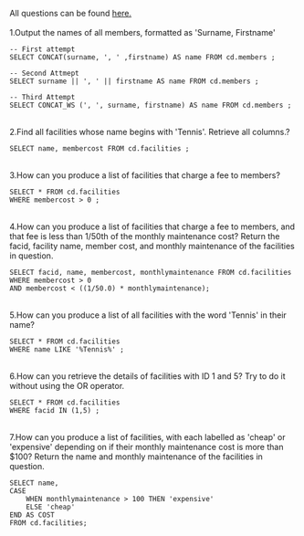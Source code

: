 All questions can be found [here.](https://pgexercises.com/questions/string/) <br>
\
1.Output the names of all members, formatted as 'Surname, Firstname'

```
-- First attempt
SELECT CONCAT(surname, ', ' ,firstname) AS name FROM cd.members ;

-- Second Attmept 
SELECT surname || ', ' || firstname AS name FROM cd.members ;

-- Third Attempt
SELECT CONCAT_WS (', ', surname, firstname) AS name FROM cd.members ;
```
\
2.Find all facilities whose name begins with 'Tennis'. Retrieve all columns.?

```
SELECT name, membercost FROM cd.facilities ;
```
\
3.How can you produce a list of facilities that charge a fee to members?
```
SELECT * FROM cd.facilities
WHERE membercost > 0 ;
```
\
4.How can you produce a list of facilities that charge a fee to members, and that fee is less than 1/50th of the monthly maintenance cost? Return the facid, facility name, member cost, and monthly maintenance of the facilities in question.
```
SELECT facid, name, membercost, monthlymaintenance FROM cd.facilities
WHERE membercost > 0
AND membercost < ((1/50.0) * monthlymaintenance);
```
\
5.How can you produce a list of all facilities with the word 'Tennis' in their name?
```
SELECT * FROM cd.facilities
WHERE name LIKE '%Tennis%' ;
```
\
6.How can you retrieve the details of facilities with ID 1 and 5? Try to do it without using the OR operator.
```
SELECT * FROM cd.facilities
WHERE facid IN (1,5) ;
```
\
7.How can you produce a list of facilities, with each labelled as 'cheap' or 'expensive' depending on if their monthly maintenance cost is more than $100? Return the name and monthly maintenance of the facilities in question.
```
SELECT name,
CASE
	WHEN monthlymaintenance > 100 THEN 'expensive'
	ELSE 'cheap'
END AS COST
FROM cd.facilities;
```

